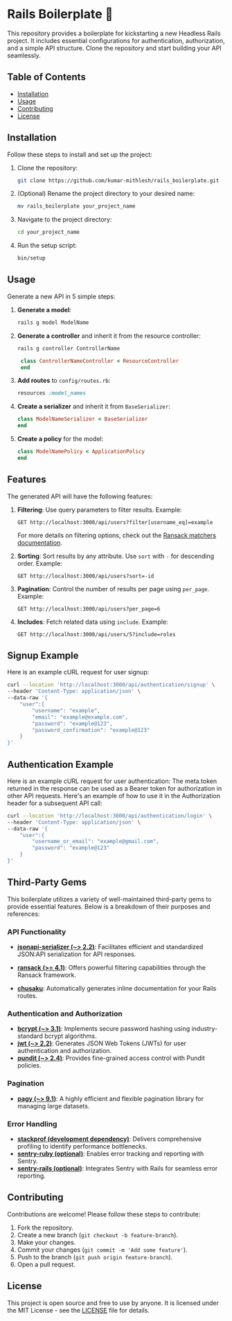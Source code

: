 # Rails Boilerplate 🚀
This repository provides a boilerplate for kickstarting a new Headless Rails project. It includes essential configurations for authentication, authorization, and a simple API structure. Clone the repository and start building your API seamlessly.

## Table of Contents

- [Installation](#installation)
- [Usage](#usage)
- [Contributing](#contributing)
- [License](#license)

## Installation

Follow these steps to install and set up the project:

1. Clone the repository:
   ```bash
   git clone https://github.com/kumar-mithlesh/rails_boilerplate.git
   ```

2. (Optional) Rename the project directory to your desired name:
   ```bash
   mv rails_boilerplate your_project_name
   ```

3. Navigate to the project directory:
   ```bash
   cd your_project_name
   ```

4. Run the setup script:
   ```bash
   bin/setup
   ```

## Usage

Generate a new API in 5 simple steps:

1. **Generate a model**:
   ```bash
   rails g model ModelName
   ```

2. **Generate a controller** and inherit it from the resource controller:
   ```bash
   rails g controller ControllerName
   ```
   ```ruby
    class ControllerNameController < ResourceController
    end
   ```


3. **Add routes** to `config/routes.rb`:
   ```ruby
   resources :model_names
   ```

4. **Create a serializer** and inherit it from `BaseSerializer`:
   ```ruby
   class ModelNameSerializer < BaseSerializer
   end
   ```

5. **Create a policy** for the model:
   ```ruby
   class ModelNamePolicy < ApplicationPolicy
   end
   ```

## Features

The generated API will have the following features:

1. **Filtering**:
   Use query parameters to filter results. Example:
   ```http
   GET http://localhost:3000/api/users?filter[username_eq]=example
   ```
   For more details on filtering options, check out the [Ransack matchers documentation](https://activerecord-hackery.github.io/ransack/getting-started/search-matches/).


2. **Sorting**:
   Sort results by any attribute. Use `sort` with `-` for descending order. Example:
   ```http
   GET http://localhost:3000/api/users?sort=-id
   ```

3. **Pagination**:
   Control the number of results per page using `per_page`. Example:
   ```http
   GET http://localhost:3000/api/users?per_page=6
   ```

4. **Includes**:
   Fetch related data using `include`. Example:
   ```http
   GET http://localhost:3000/api/users/5?include=roles
   ```

## Signup Example

Here is an example cURL request for user signup:

```bash
curl --location 'http://localhost:3000/api/authentication/signup' \
--header 'Content-Type: application/json' \
--data-raw '{
    "user":{
        "username": "example",
        "email": "example@example.com",
        "password": "example@123",
        "password_confirmation": "example@123"
    }
}'
```

## Authentication Example

Here is an example cURL request for user authentication:
The meta.token returned in the response can be used as a Bearer token for authorization in other API requests. Here's an example of how to use it in the Authorization header for a subsequent API call:

```bash
curl --location 'http://localhost:3000/api/authentication/login' \
--header 'Content-Type: application/json' \
--data-raw '{
    "user":{
        "username_or_email": "example@gmail.com",
        "password": "example@123"
    }
}'
```

## Third-Party Gems

This boilerplate utilizes a variety of well-maintained third-party gems to provide essential features. Below is a breakdown of their purposes and references:

### API Functionality

- **[jsonapi-serializer (~> 2.2)](https://github.com/jsonapi-serializer/jsonapi-serializer)**: Facilitates efficient and standardized JSON:API serialization for API responses.
- **[ransack (>= 4.1)](https://github.com/activerecord-hackery/ransack)**: Offers powerful filtering capabilities through the Ransack framework.

- **[chusaku](https://github.com/nshki/chusaku)**: Automatically generates inline documentation for your Rails routes.

### Authentication and Authorization

- **[bcrypt (~> 3.1)](https://github.com/codahale/bcrypt-ruby)**: Implements secure password hashing using industry-standard bcrypt algorithms.
- **[jwt (~> 2.2)](https://github.com/jwt/ruby-jwt)**: Generates JSON Web Tokens (JWTs) for user authentication and authorization.
- **[pundit (~> 2.4)](https://github.com/varvet/pundit)**: Provides fine-grained access control with Pundit policies.

### Pagination

- **[pagy (~> 9.1)](https://github.com/ddnexus/pagy)**: A highly efficient and flexible pagination library for managing large datasets.

### Error Handling

- **[stackprof (development dependency)](https://github.com/tmm1/stackprof)**: Delivers comprehensive profiling to identify performance bottlenecks.
- **[sentry-ruby (optional)](https://github.com/getsentry/sentry-ruby)**: Enables error tracking and reporting with Sentry.
- **[sentry-rails (optional)](https://github.com/getsentry/sentry-ruby/tree/master/sentry-rails)**: Integrates Sentry with Rails for seamless error reporting.

## Contributing

Contributions are welcome! Please follow these steps to contribute:

1. Fork the repository.
2. Create a new branch (`git checkout -b feature-branch`).
3. Make your changes.
4. Commit your changes (`git commit -m 'Add some feature'`).
5. Push to the branch (`git push origin feature-branch`).
6. Open a pull request.

## License

This project is open source and free to use by anyone. It is licensed under the MIT License - see the [LICENSE](LICENSE.txt) file for details.